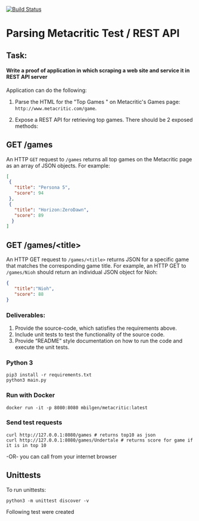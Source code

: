 [![Build Status](http://jenkins1.mahmutbilgen.com:8080/buildStatus/icon?job=docker-build-pipeline)](http://jenkins1.mahmutbilgen.com:8080/job/docker-build-pipeline/)
# Parsing  Metacritic Test / REST API
## Task:  

#### Write a proof of application in which scraping a web site and service it in REST API server

Application can do the following:

1. Parse the HTML for the "Top Games " on Metacritic's Games page: `http://www.metacritic.com/game`.

2. Expose a REST API for retrieving top games. There should be 2 exposed methods:

## GET   /games
An HTTP `GET` request to `/games` returns all top games on the Metacritic page as an array of JSON objects. For example:


 ```json
[
  {
    "title": "Persona 5",
    "score": 94
  }, 
  {
    "title": "Horizon:ZeroDawn",
    "score": 89
   }
]
```

## GET /games/\<title> 

 An HTTP GET request to `/games/<title>` returns JSON for a specific game that matches the corresponding game title. 
 For example, an HTTP GET to `/games/Nioh` should return an individual JSON object for Nioh:
 
```json
{
   "title":"Nioh", 
   "score": 88
}
```

### Deliverables:

1. Provide the source-code, which satisfies the requirements above. 
2. Include unit tests to test the functionality of the source code.
3. Provide “README” style documentation on how to run the code and execute the unit tests.

### Python 3

```
pip3 install -r requirements.txt
python3 main.py
```
### Run with Docker

```
docker run -it -p 8080:8080 mbilgen/metacritic:latest
```

### Send test requests

```
curl http://127.0.0.1:8080/games # returns top10 as json
curl http://127.0.0.1:8080/games/Undertale # returns score for game if it is in top 10
```
-OR- you can call from your internet browser

## Unittests

To run unittests:
```
python3 -m unittest discover -v
```
Following test were created
